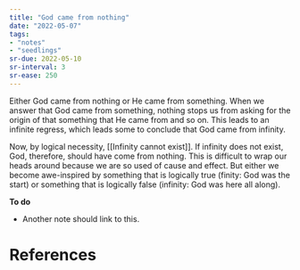 ```yaml
---
title: "God came from nothing"
date: "2022-05-07"
tags:
- "notes"
- "seedlings"
sr-due: 2022-05-10
sr-interval: 3
sr-ease: 250
---
```


Either God came from nothing or He came from something. When we answer that God came from something, nothing stops us from asking for the origin of that something that He came from and so on. This leads to an infinite regress, which leads some to conclude that God came from infinity.

Now, by logical necessity, [[Infinity cannot exist]]. If infinity does not exist, God, therefore, should have come from nothing. This is difficult to wrap our heads around because we are so used of cause and effect. But either we become awe-inspired by something that is logically true (finity: God was the start) or something that is logically false (infinity: God was here all along).

**To do**

- Another note should link to this.

# References


